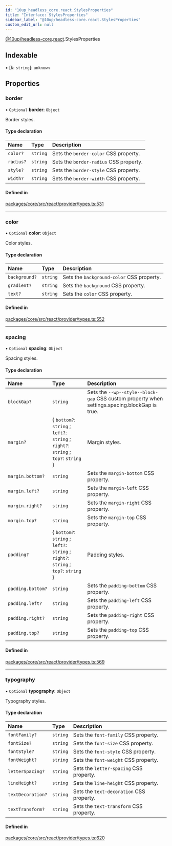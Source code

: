 ```yaml
---
id: "10up_headless_core.react.StylesProperties"
title: "Interface: StylesProperties"
sidebar_label: "@10up/headless-core.react.StylesProperties"
custom_edit_url: null
---
```


[@10up/headless-core](../modules/10up_headless_core.md).[react](../namespaces/10up_headless_core.react.md).StylesProperties

## Indexable

▪ [k: `string`]: `unknown`

## Properties

### border

• `Optional` **border**: `Object`

Border styles.

#### Type declaration

| Name | Type | Description |
| :------ | :------ | :------ |
| `color?` | `string` | Sets the `border-color` CSS property. |
| `radius?` | `string` | Sets the `border-radius` CSS property. |
| `style?` | `string` | Sets the `border-style` CSS property. |
| `width?` | `string` | Sets the `border-width` CSS property. |

#### Defined in

[packages/core/src/react/provider/types.ts:531](https://github.com/10up/headless/blob/2a6e2a0/packages/core/src/react/provider/types.ts#L531)

___

### color

• `Optional` **color**: `Object`

Color styles.

#### Type declaration

| Name | Type | Description |
| :------ | :------ | :------ |
| `background?` | `string` | Sets the `background-color` CSS property. |
| `gradient?` | `string` | Sets the `background` CSS property. |
| `text?` | `string` | Sets the `color` CSS property. |

#### Defined in

[packages/core/src/react/provider/types.ts:552](https://github.com/10up/headless/blob/2a6e2a0/packages/core/src/react/provider/types.ts#L552)

___

### spacing

• `Optional` **spacing**: `Object`

Spacing styles.

#### Type declaration

| Name | Type | Description |
| :------ | :------ | :------ |
| `blockGap?` | `string` | Sets the `--wp--style--block-gap` CSS custom property when settings.spacing.blockGap is true. |
| `margin?` | { `bottom?`: `string` ; `left?`: `string` ; `right?`: `string` ; `top?`: `string`  } | Margin styles. |
| `margin.bottom?` | `string` | Sets the `margin-bottom` CSS property. |
| `margin.left?` | `string` | Sets the `margin-left` CSS property. |
| `margin.right?` | `string` | Sets the `margin-right` CSS property. |
| `margin.top?` | `string` | Sets the `margin-top` CSS property. |
| `padding?` | { `bottom?`: `string` ; `left?`: `string` ; `right?`: `string` ; `top?`: `string`  } | Padding styles. |
| `padding.bottom?` | `string` | Sets the `padding-bottom` CSS property. |
| `padding.left?` | `string` | Sets the `padding-left` CSS property. |
| `padding.right?` | `string` | Sets the `padding-right` CSS property. |
| `padding.top?` | `string` | Sets the `padding-top` CSS property. |

#### Defined in

[packages/core/src/react/provider/types.ts:569](https://github.com/10up/headless/blob/2a6e2a0/packages/core/src/react/provider/types.ts#L569)

___

### typography

• `Optional` **typography**: `Object`

Typography styles.

#### Type declaration

| Name | Type | Description |
| :------ | :------ | :------ |
| `fontFamily?` | `string` | Sets the `font-family` CSS property. |
| `fontSize?` | `string` | Sets the `font-size` CSS property. |
| `fontStyle?` | `string` | Sets the `font-style` CSS property. |
| `fontWeight?` | `string` | Sets the `font-weight` CSS property. |
| `letterSpacing?` | `string` | Sets the `letter-spacing` CSS property. |
| `lineHeight?` | `string` | Sets the `line-height` CSS property. |
| `textDecoration?` | `string` | Sets the `text-decoration` CSS property. |
| `textTransform?` | `string` | Sets the `text-transform` CSS property. |

#### Defined in

[packages/core/src/react/provider/types.ts:620](https://github.com/10up/headless/blob/2a6e2a0/packages/core/src/react/provider/types.ts#L620)
